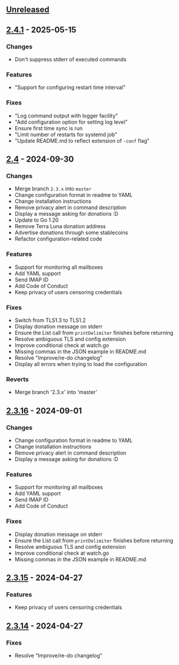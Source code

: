 <a name="unreleased"></a>
## [Unreleased]


<a name="2.4.1"></a>
## [2.4.1] - 2025-05-15
### Changes
- Don't suppress stderr of executed commands

### Features
- "Support for configuring restart time interval"

### Fixes
- "Log command output with logger facility"
- "Add configuration option for setting log level"
- Ensure first time sync is run
- "Limit number of restarts for systemd job"
- "Update README.md to reflect extension of `-conf` flag"


<a name="2.4"></a>
## [2.4] - 2024-09-30
### Changes
- Merge branch `2.3.x` into `master`
- Change configuration format in readme to YAML
- Change installation instructions
- Remove privacy alert in command description
- Display a message asking for donations :D
- Update to Go 1.20
- Remove Terra Luna donation address
- Advertise donations through some stablecoins
- Refactor configuration-related code

### Features
- Support for monitoring all mailboxes
- Add YAML support
- Send IMAP ID
- Add Code of Conduct
- Keep privacy of users censoring credentials

### Fixes
- Switch from TLS1.3 to TLS1.2
- Display donation message on stderr
- Ensure the List call from `printDelimiter` finishes before returning
- Resolve ambiguous TLS and config extension
- Improve conditional check at watch.go
- Missing commas in the JSON example in README.md
- Resolve "Improve/re-do changelog"
- Display all errors when trying to load the configuration

### Reverts
- Merge branch '2.3.x' into 'master'


<a name="2.3.16"></a>
## [2.3.16] - 2024-09-01
### Changes
- Change configuration format in readme to YAML
- Change installation instructions
- Remove privacy alert in command description
- Display a message asking for donations :D

### Features
- Support for monitoring all mailboxes
- Add YAML support
- Send IMAP ID
- Add Code of Conduct

### Fixes
- Display donation message on stderr
- Ensure the List call from `printDelimiter` finishes before returning
- Resolve ambiguous TLS and config extension
- Improve conditional check at watch.go
- Missing commas in the JSON example in README.md


<a name="2.3.15"></a>
## [2.3.15] - 2024-04-27
### Features
- Keep privacy of users censoring credentials


<a name="2.3.14"></a>
## [2.3.14] - 2024-04-27
### Fixes
- Resolve "Improve/re-do changelog"


[Unreleased]: https://gitlab.com/shackra/goimapnotify/compare/2.4.1...HEAD
[2.4.1]: https://gitlab.com/shackra/goimapnotify/compare/2.4...2.4.1
[2.4]: https://gitlab.com/shackra/goimapnotify/compare/2.3.16...2.4
[2.3.16]: https://gitlab.com/shackra/goimapnotify/compare/2.3.15...2.3.16
[2.3.15]: https://gitlab.com/shackra/goimapnotify/compare/2.3.14...2.3.15
[2.3.14]: https://gitlab.com/shackra/goimapnotify/compare/2.3.13...2.3.14
